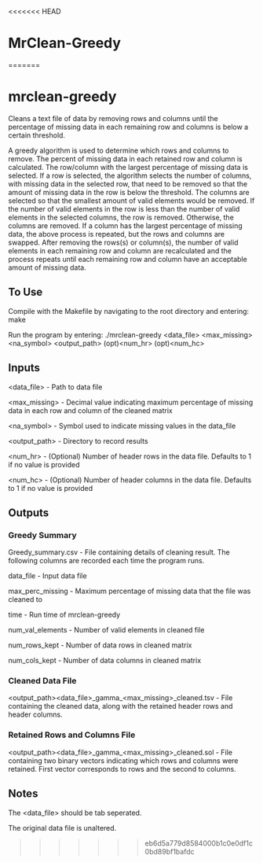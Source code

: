 <<<<<<< HEAD
# MrClean-Greedy
=======
# mrclean-greedy
Cleans a text file of data by removing rows and columns until the percentage of missing data in each remaining row and columns is below a certain threshold.

A greedy algorithm is used to determine which rows and columns to remove. The percent of missing data in each retained row and column is calculated. The row/column with the largest percentage of missing data is selected. If a row is selected, the algorithm selects the number of columns, with missing data in the selected row, that need to be removed so that the amount of missing data in the row is below the threshold. The columns are selected so that the smallest amount of valid elements would be removed. If the number of valid elements in the row is less than the number of valid elements in the selected columns, the row is removed. Otherwise, the columns are removed. If a column has the largest percentage of missing data, the above process is repeated, but the rows and columns are swapped. After removing the rows(s) or column(s), the number of valid elements in each remaining row and column are recalculated and the process repeats until each remaining row and column have an acceptable amount of missing data.

## To Use
Compile with the Makefile by navigating to the root directory and entering: make

Run the program by entering: ./mrclean-greedy <data_file> <max_missing> <na_symbol> <output_path> (opt)<num_hr> (opt)<num_hc>

## Inputs
<data_file> - Path to data file

<max_missing> - Decimal value indicating maximum percentage of missing data in each row and column of the cleaned matrix

<na_symbol> - Symbol used to indicate missing values in the data_file

<output_path> - Directory to record results

<num_hr> - (Optional) Number of header rows in the data file. Defaults to 1 if no value is provided

<num_hc> - (Optional) Number of header columns in the data file. Defaults to 1 if no value is provided

## Outputs
### Greedy Summary
Greedy_summary.csv - File containing details of cleaning result. The following columns are recorded each time the program runs.

data_file - Input data file

max_perc_missing - Maximum percentage of missing data that the file was cleaned to

time - Run time of mrclean-greedy

num_val_elements - Number of valid elements in cleaned file

num_rows_kept - Number of data rows in cleaned matrix

num_cols_kept - Number of data columns in cleaned matrix


### Cleaned Data File
<output_path><data_file>\_gamma_<max_missing>_cleaned.tsv - File containing the cleaned data, along with the retained header rows and header columns.

### Retained Rows and Columns File
<output_path><data_file>\_gamma_<max_missing>_cleaned.sol - File containing two binary vectors indicating which rows and columns were retained. First vector corresponds to rows and the second to columns.

## Notes
The <data_file> should be tab seperated.

The original data file is unaltered.
>>>>>>> eb6d5a779d8584000b1c0e0df1c0bd89bf1bafdc

